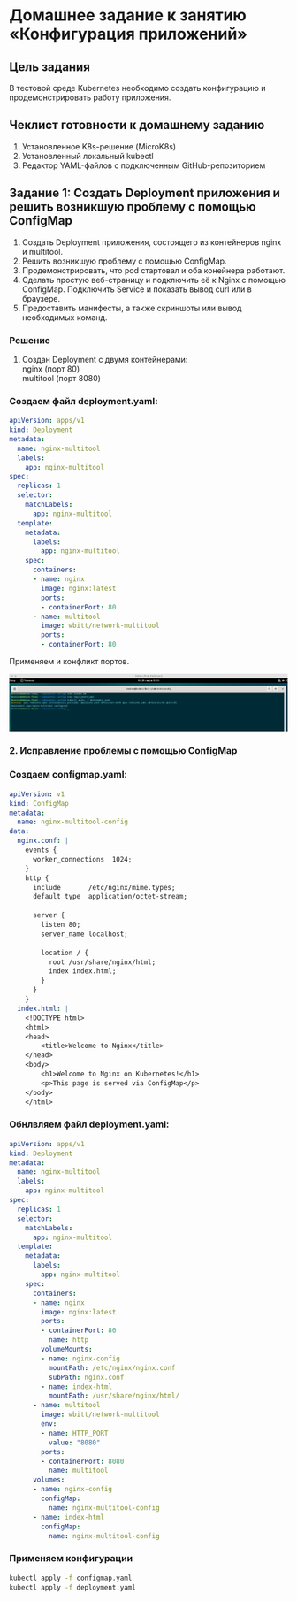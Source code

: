 # Домашнее задание к занятию «Конфигурация приложений»

## Цель задания

В тестовой среде Kubernetes необходимо создать конфигурацию и продемонстрировать работу приложения.

## Чеклист готовности к домашнему заданию

1. Установленное K8s-решение (MicroK8s)
2. Установленный локальный kubectl
3. Редактор YAML-файлов с подключенным GitHub-репозиторием

## Задание 1: Создать Deployment приложения и решить возникшую проблему с помощью ConfigMap

1) Создать Deployment приложения, состоящего из контейнеров nginx и multitool.
2) Решить возникшую проблему с помощью ConfigMap.
3) Продемонстрировать, что pod стартовал и оба конейнера работают.
4) Сделать простую веб-страницу и подключить её к Nginx с помощью ConfigMap. Подключить Service и показать вывод curl или в браузере.
5) Предоставить манифесты, а также скриншоты или вывод необходимых команд.

### Решение

1. Создан Deployment с двумя контейнерами:  
    nginx (порт 80)  
    multitool (порт 8080)  

### Создаем файл deployment.yaml:
```yaml
apiVersion: apps/v1
kind: Deployment
metadata:
  name: nginx-multitool
  labels:
    app: nginx-multitool
spec:
  replicas: 1
  selector:
    matchLabels:
      app: nginx-multitool
  template:
    metadata:
      labels:
        app: nginx-multitool
    spec:
      containers:
      - name: nginx
        image: nginx:latest
        ports:
        - containerPort: 80
      - name: multitool
        image: wbitt/network-multitool
        ports:
        - containerPort: 80
```
Применяем и конфликт портов. 

![image](https://github.com/Byzgaev-I/8-ConfigurationK8S/blob/main/1-1%20конфликт%20портов.png)

### 2. Исправление проблемы с помощью ConfigMap

### Создаем configmap.yaml:

```yaml
apiVersion: v1
kind: ConfigMap
metadata:
  name: nginx-multitool-config
data:
  nginx.conf: |
    events {
      worker_connections  1024;
    }
    http {
      include       /etc/nginx/mime.types;
      default_type  application/octet-stream;

      server {
        listen 80;
        server_name localhost;

        location / {
          root /usr/share/nginx/html;
          index index.html;
        }
      }
    }
  index.html: |
    <!DOCTYPE html>
    <html>
    <head>
        <title>Welcome to Nginx</title>
    </head>
    <body>
        <h1>Welcome to Nginx on Kubernetes!</h1>
        <p>This page is served via ConfigMap</p>
    </body>
    </html>
```

### Обнлвляем файл deployment.yaml:

```yaml
apiVersion: apps/v1
kind: Deployment
metadata:
  name: nginx-multitool
  labels:
    app: nginx-multitool
spec:
  replicas: 1
  selector:
    matchLabels:
      app: nginx-multitool
  template:
    metadata:
      labels:
        app: nginx-multitool
    spec:
      containers:
      - name: nginx
        image: nginx:latest
        ports:
        - containerPort: 80
          name: http
        volumeMounts:
        - name: nginx-config
          mountPath: /etc/nginx/nginx.conf
          subPath: nginx.conf
        - name: index-html
          mountPath: /usr/share/nginx/html/
      - name: multitool
        image: wbitt/network-multitool
        env:
        - name: HTTP_PORT
          value: "8080"
        ports:
        - containerPort: 8080
          name: multitool
      volumes:
      - name: nginx-config
        configMap:
          name: nginx-multitool-config
      - name: index-html
        configMap:
          name: nginx-multitool-config
```

### Применяем конфигурации

```bash
kubectl apply -f configmap.yaml
kubectl apply -f deployment.yaml
```



























